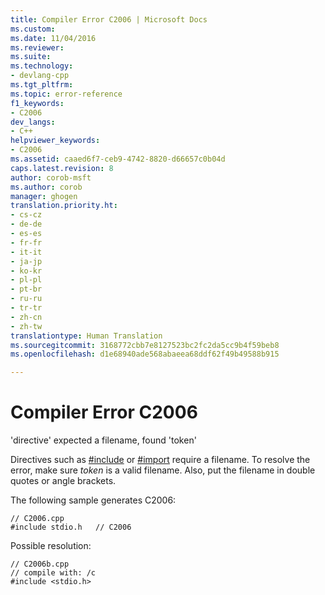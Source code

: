 ```yaml
---
title: Compiler Error C2006 | Microsoft Docs
ms.custom: 
ms.date: 11/04/2016
ms.reviewer: 
ms.suite: 
ms.technology:
- devlang-cpp
ms.tgt_pltfrm: 
ms.topic: error-reference
f1_keywords:
- C2006
dev_langs:
- C++
helpviewer_keywords:
- C2006
ms.assetid: caaed6f7-ceb9-4742-8820-d66657c0b04d
caps.latest.revision: 8
author: corob-msft
ms.author: corob
manager: ghogen
translation.priority.ht:
- cs-cz
- de-de
- es-es
- fr-fr
- it-it
- ja-jp
- ko-kr
- pl-pl
- pt-br
- ru-ru
- tr-tr
- zh-cn
- zh-tw
translationtype: Human Translation
ms.sourcegitcommit: 3168772cbb7e8127523bc2fc2da5cc9b4f59beb8
ms.openlocfilehash: d1e68940ade568abaeea68ddf62f49b49588b915

---
```

# Compiler Error C2006
'directive' expected a filename, found 'token'  
  
 Directives such as [#include](../../preprocessor/hash-include-directive-c-cpp.md) or [#import](../../preprocessor/hash-import-directive-cpp.md) require a filename. To resolve the error, make sure *token* is a valid filename. Also, put the filename in double quotes or angle brackets.  
  
 The following sample generates C2006:  
  
```  
// C2006.cpp  
#include stdio.h   // C2006  
```  
  
 Possible resolution:  
  
```  
// C2006b.cpp  
// compile with: /c  
#include <stdio.h>  
```


<!--HONumber=Jan17_HO1-->


